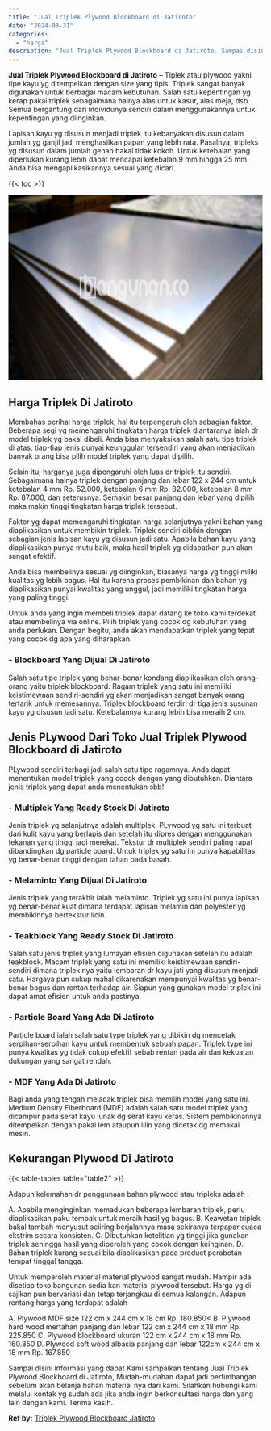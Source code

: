 ```yaml
---
title: "Jual Triplek Plywood Blockboard di Jatiroto"
date: "2024-08-31"
categories: 
  - "harga"
description: "Jual Triplek Plywood Blockboard di Jatiroto. Sampai disini informasi yang dapat Kami sampaikan tentang Jual Triplek Plywood Blockboard di Jatiroto, Mudah-mud..."
---
```


**Jual Triplek Plywood Blockboard di Jatiroto** – Tiplek atau plywood yakni tipe kayu yg ditempelkan dengan size yang tipis. Triplek sangat banyak digunakan untuk berbagai macam kebutuhan. Salah satu kepentingan yg kerap pakai triplek sebagaimana halnya alas untuk kasur, alas meja, dsb. Semua bergantung dari individunya sendiri dalam menggunakannya untuk kepentingan yang diinginkan.

Lapisan kayu yg disusun menjadi triplek itu kebanyakan disusun dalam jumlah yg ganjil jadi menghasilkan papan yang lebih rata. Pasalnya, tripleks yg disusun dalam jumlah genap bakal tidak kokoh. Untuk ketebalan yang diperlukan kurang lebih dapat mencapai ketebalan 9 mm hingga 25 mm. Anda bisa mengaplikasikannya sesuai yang dicari.

{{< toc >}}

![Jual Triplek Plywood Blockboard di Jatiroto](/images/jual-triplek-murah-21.png)

## Harga Triplek Di Jatiroto

Membahas perihal harga triplek, hal itu terpengaruh oleh sebagian faktor. Beberapa segi yg memengaruhi tingkatan harga triplek diantaranya ialah dr model triplek yg bakal dibeli. Anda bisa menyaksikan salah satu tipe triplek di atas, tiap-tiap jenis punyai keunggulan tersendiri yang akan menjadikan banyak orang bisa pilih model triplek yang dapat dipilih.

Selain itu, harganya juga dipengaruhi oleh luas dr triplek itu sendiri. Sebagaimana halnya triplek dengan panjang dan lebar 122 x 244 cm untuk ketebalan 4 mm Rp. 52.000, ketebalan 6 mm Rp. 82.000, ketebalan 8 mm Rp. 87.000, dan seterusnya. Semakin besar panjang dan lebar yang dipilih maka makin tinggi tingkatan harga triplek tersebut.

Faktor yg dapat memengaruhi tingkatan harga selanjutnya yakni bahan yang diaplikasikan untuk membikin triplek. Triplek sendiri dibikin dengan sebagian jenis lapisan kayu yg disusun jadi satu. Apabila bahan kayu yang diaplikasikan punya mutu baik, maka hasil triplek yg didapatkan pun akan sangat efektif.

Anda bisa membelinya sesuai yg diinginkan, biasanya harga yg tinggi miliki kualitas yg lebih bagus. Hal itu karena proses pembikinan dan bahan yg diaplikasikan punyai kwalitas yang unggul, jadi memiliki tingkatan harga yang paling tinggi.

Untuk anda yang ingin membeli triplek dapat datang ke toko kami terdekat atau membelinya via online. Pilih triplek yang cocok dg kebutuhan yang anda perlukan. Dengan begitu, anda akan mendapatkan triplek yang tepat yang cocok dg apa yang diharapkan.

### \- Blockboard Yang Dijual Di Jatiroto

Salah satu tipe triplek yang benar-benar kondang diaplikasikan oleh orang-orang yaitu triplek blockboard. Ragam triplek yang satu ini memiliki keistimewaan sendiri-sendiri yg akan menjadikan sangat banyak orang tertarik untuk memesannya. Triplek blockboard terdiri dr tiga jenis susunan kayu yg disusun jadi satu. Ketebalannya kurang lebih bisa meraih 2 cm.

## Jenis PLywood Dari Toko Jual Triplek Plywood Blockboard di Jatiroto

PLywood sendiri terbagi jadi salah satu tipe ragamnya. Anda dapat menentukan model triplek yang cocok dengan yang dibutuhkan. Diantara jenis triplek yang dapat anda menentukan sbb!

### \- Multiplek Yang Ready Stock Di Jatiroto

Jenis triplek yg selanjutnya adalah multiplek. PLywood yg satu ini terbuat dari kulit kayu yang berlapis dan setelah itu dipres dengan menggunakan tekanan yang tinggi jadi merekat. Tekstur dr multiplek sendiri paling rapat dibandingkan dg particle board. Untuk triplek yg satu ini punya kapabilitas yg benar-benar tinggi dengan tahan pada basah.

### \- Melaminto Yang Dijual Di Jatiroto

Jenis triplek yang terakhir ialah melaminto. Triplek yg satu ini punya lapisan yg benar-benar kuat dimana terdapat lapisan melamin dan polyester yg membikinnya bertekstur licin.

### \- Teakblock Yang Ready Stock Di Jatiroto

Salah satu jenis triplek yang lumayan efisien digunakan setelah itu adalah teakblock. Macam triplek yang satu ini memiliki keistimewaan sendiri-sendiri dimana triplek nya yaitu lembaran dr kayu jati yang disusun menjadi satu. Hargaya pun cukup mahal dikarenakan mempunyai kwalitas yg benar-benar bagus dan rentan terhadap air. Siapun yang gunakan model triplek ini dapat amat efisien untuk anda pastinya.

### \- Particle Board Yang Ada Di Jatiroto

Particle board ialah salah satu type triplek yang dibikin dg mencetak serpihan-serpihan kayu untuk membentuk sebuah papan. Triplek type ini punya kwalitas yg tidak cukup efektif sebab rentan pada air dan kekuatan dukungan yang sangat rendah.

### \- MDF Yang Ada Di Jatiroto

Bagi anda yang tengah melacak triplek bisa memilih model yang satu ini. Medium Density Fiberboard (MDF) adalah salah satu model triplek yang dicampur pada serat kayu lunak dg serat kayu keras. Sistem pembikinannya ditempelkan dengan pakai lem ataupun lilin yang dicetak dg memakai mesin.

## Kekurangan Plywood Di Jatiroto

{{< table-tables table="table2" >}}

Adapun kelemahan dr penggunaan bahan plywood atau tripleks adalah :

A. Apabila menginginkan memadukan beberapa lembaran triplek, perlu diaplikasikan paku tembak untuk meraih hasil yg bagus. B. Keawetan triplek bakal tambah menyusut seiiring berjalannya masa sekiranya terpapar cuaca ekstrim secara konsisten. C. Dibutuhkan ketelitian yg tinggi jika gunakan triplek sehingga hasil yang diperoleh yang cocok dengan keinginan. D. Bahan triplek kurang sesuai bila diaplikasikan pada product perabotan tempat tinggal tangga.

Untuk memperoleh material material plywood sangat mudah. Hampir ada disetiap toko bangunan sedia kan material plywood tersebut. Harga yg di sajikan pun bervariasi dan tetap terjangkau di semua kalangan. Adapun rentang harga yang terdapat adalah

A. Plywood MDF size 122 cm x 244 cm x 18 cm Rp. 180.850< B. Plywood hard wood mertahan panjang dan lebar 122 cm x 244 cm x 18 mm Rp. 225.850 C. Plywood blockboard ukuran 122 cm x 244 cm x 18 mm Rp. 160.850 D. Plywood soft wood albasia panjang dan lebar 122cm x 244 cm x 18 mm Rp. 167.850

Sampai disini informasi yang dapat Kami sampaikan tentang Jual Triplek Plywood Blockboard di Jatiroto, Mudah-mudahan dapat jadi pertimbangan sebelum akan belanja bahan material nya dari kami. Silahkan hubungi kami melalui kontak yg sudah ada jika anda ingin berkonsultasi harga dan yang lain dengan kami. Terima kasih.

**Ref by:** [Triplek Plywood Blockboard Jatiroto](https://id.wikipedia.org/wiki/Triplek)
